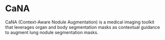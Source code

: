 # CaNA
CaNA (Context-Aware Nodule Augmentation) is a  medical imaging toolkit that leverages organ and body segmentation masks as contextual guidance to augment lung nodule segmentation masks.
